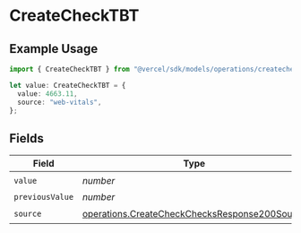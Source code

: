 # CreateCheckTBT

## Example Usage

```typescript
import { CreateCheckTBT } from "@vercel/sdk/models/operations/createcheck.js";

let value: CreateCheckTBT = {
  value: 4663.11,
  source: "web-vitals",
};
```

## Fields

| Field                                                                                                          | Type                                                                                                           | Required                                                                                                       | Description                                                                                                    |
| -------------------------------------------------------------------------------------------------------------- | -------------------------------------------------------------------------------------------------------------- | -------------------------------------------------------------------------------------------------------------- | -------------------------------------------------------------------------------------------------------------- |
| `value`                                                                                                        | *number*                                                                                                       | :heavy_check_mark:                                                                                             | N/A                                                                                                            |
| `previousValue`                                                                                                | *number*                                                                                                       | :heavy_minus_sign:                                                                                             | N/A                                                                                                            |
| `source`                                                                                                       | [operations.CreateCheckChecksResponse200Source](../../models/operations/createcheckchecksresponse200source.md) | :heavy_check_mark:                                                                                             | N/A                                                                                                            |